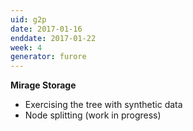 ```yaml
---
uid: g2p
date: 2017-01-16
enddate: 2017-01-22
week: 4
generator: furore
---
```



**Mirage Storage**

- Exercising the tree with synthetic data
- Node splitting (work in progress)


